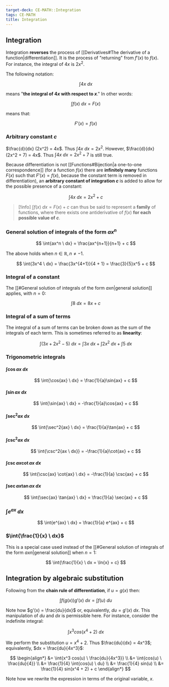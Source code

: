 ```yaml
---
target-deck: CE-MATH::Integration
tags: CE-MATH
title: Integration
---
```


## Integration

Integration **reverses** the process of [[Derivatives#The derivative of a function|differentiation]]. It is the process of "returning" from $f'(x)$ to $f(x)$. For instance, the integral of $4x$ is $2x^2$.

The following notation:

$$
\int{4x \ dx}
$$

means "**the integral of $4x$ with respect to $x$**." In other words:

$$
\int{f(x) \ dx} = F(x)
$$

means that:

$$
F'(x) = f(x)
$$

<!--ID: 1726484074440-->

### Arbitrary constant $c$

$\frac{d}{dx} (2x^2) = 4x$. Thus $\int{4x \ dx = 2x^2}$. However, $\frac{d}{dx} (2x^2 + 7) = 4x$. Thus $\int{4x \ dx = 2x^2 + 7}$ is still true.

Because differentiation is not [[Functions#Bijection|a one-to-one correspondence]] (for a function $f(x)$ there are **infinitely many** functions $F(x)$ such that $F'(x) = f(x)$, because the constant term is removed in differentiation), an **arbitrary constant of integration $c$** is added to allow for the possible presence of a constant:

$$
\int{4x \ dx} = 2x^2 + c
$$

>[!info] $\int{f(x) \ dx} = F(x) + c$ can thus be said to represent a **family** of functions, where there exists one antiderivative of $f(x)$ **for each possible value of $c$**.

<!--ID: 1726484074443-->

### General solution of integrals of the form $ax^n$

$$
\int{ax^n \ dx} = \frac{ax^{n+1}}{n+1} + c
$$

The above holds when $n \in \mathbb{R}, n \neq -1$.

$$
\int{3x^4 \ dx} = \frac{3x^{4+1}}{4 + 1} = \frac{3}{5}x^5 + c
$$

<!--ID: 1726484074447-->

### Integral of a constant

The [[#General solution of integrals of the form $ax n$|general solution]] applies, with $n = 0$:

$$
\int{8 \ dx} = 8x + c
$$

<!--ID: 1726484074451-->

### Integral of a sum of terms

The integral of a sum of terms can be broken down as the sum of the integrals of each term. This is sometimes referred to as **linearity**:

$$
\int{(3x + 2x^2 - 5) \ dx} = \int{3x \ dx} + \int{2x^2 \ dx} + \int{5 \ dx}
$$

<!--ID: 1726484074454-->

### Trigonometric integrals

<!--ID: 1726484074458-->
<!-- TODO: Some of these may be inaccurate -->

#### $\int{\cos{ax} \ dx}$

$$
\int{\cos{ax} \ dx} = \frac{1}{a}\sin{ax} + c
$$

<!--ID: 1726484074461-->

#### $\int{\sin{ax} \ dx}$

$$
\int{\sin{ax} \ dx} = -\frac{1}{a}\cos{ax} + c
$$

<!--ID: 1726484074465-->

#### $\int{\sec^2{ax} \ dx}$

$$
\int{\sec^2{ax} \ dx} = \frac{1}{a}\tan{ax} + c
$$

<!--ID: 1726484074468-->

#### $\int{\csc^2{ax \ dx}}$

$$
\int{\csc^2{ax \ dx}} = -\frac{1}{a}\cot{ax} + c
$$

<!--ID: 1726484074472-->

#### $\int{\csc{ax} \cot{ax} \ dx}$

$$
\int{\csc{ax} \cot{ax} \ dx} = -\frac{1}{a} \csc{ax} + c
$$

<!--ID: 1726484074476-->

#### $\int{\sec{ax} \tan{ax} \ dx}$

$$
\int{\sec{ax} \tan{ax} \ dx} = \frac{1}{a} \sec{ax} + c
$$

<!--ID: 1726484074479-->

### $\int{e^{ax} \ dx}$

$$
\int{e^{ax} \ dx} = \frac{1}{a} e^{ax} + c
$$

<!--ID: 1726484074482-->

### $\int{\frac{1}{x} \ dx}$

This is a special case used instead of the [[#General solution of integrals of the form $ax n$|general solution]] when $n = 1$:

$$
\int{\frac{1}{x} \ dx = \ln{x} + c}
$$

<!--ID: 1726484074485-->

## Integration by algebraic substitution

Following from the **chain rule of differentiation**, if $u = g(x)$ then:

$$
\int{f(g(x)) g'(x) \ dx} = \int{f(u) \ du}
$$

Note how $g'(x) = \frac{du}{dx}$ or, equivalently, $du = g'(x) \ dx$. This manipulation of $du$ and $dx$ is permissible here. For instance, consider the indefinite integral:

$$
\int{x^3 cos(x^4 + 2) \ dx}
$$

We perform the substitution $u = x^4 + 2$. Thus $\frac{du}{dx} = 4x^3$; equivalently, $dx = \frac{du}{4x^3}$:

$$
\begin{align*}
&= \int{x^3 cos(u) \ \frac{du}{4x^3}} \\
&= \int{cos(u) \ \frac{du}{4}} \\
&= \frac{1}{4} \int{cos(u) \ du} \\
&= \frac{1}{4} sin(u) \\
&= \frac{1}{4} sin(x^4 + 2) + c
\end{align*}
$$

Note how we rewrite the expression in terms of the original variable, $x$.

<!--ID: 1727924287948-->
